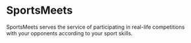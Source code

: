 # SportsMeets
SportsMeets serves the service of participating in real-life competitions with your opponents according to your sport skills.
